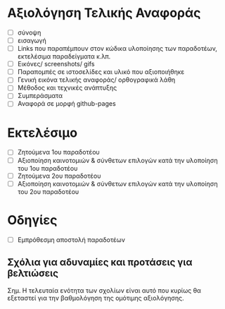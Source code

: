 # Αξιολόγηση Τελικής Αναφοράς
  - [ ] σύνοψη
  - [ ] εισαγωγή
  - [ ] Links που παραπέμπουν στον κώδικα υλοποίησης των παραδοτέων, εκτελέσιμα παραδείγματα κ.λπ.
  - [ ] Εικόνες/ screenshots/ gifs
  - [ ] Παραπομπές σε ιστοσελίδες και υλικό που αξιοποιήθηκε
  - [ ] Γενική εικόνα τελικής αναφοράς/ ορθογραφικά λάθη
  - [ ] Μέθοδος και τεχνικές ανάπτυξης
  - [ ] Συμπεράσματα
  - [ ] Αναφορά σε μορφή github-pages
# Εκτελέσιμο
  - [ ] Ζητούμενα 1ου παραδοτέου
  - [ ] Αξιοποίηση καινοτομιών & σύνθετων επιλογών κατά την υλοποίηση του 1ου παραδοτέου
  - [ ] Ζητούμενα 2ου παραδοτέου
  - [ ] Αξιοποίηση καινοτομιών & σύνθετων επιλογών κατά την υλοποίηση του 2ου παραδοτέου
# Οδηγίες
  - [ ] Εμπρόθεσμη αποστολή παραδοτέων
## Σχόλια για αδυναμίες και προτάσεις για βελτιώσεις
Σημ. Η τελευταία ενότητα των σχολίων είναι αυτό που κυρίως θα εξεταστεί για την βαθμολόγηση της ομότιμης αξιολόγησης.
